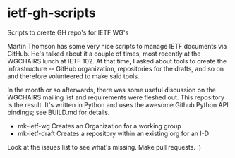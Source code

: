 # ietf-gh-scripts
Scripts to create GH repo's for IETF WG's

Martin Thomson has some very nice scripts to manage IETF documents via
GitHub. He's talked about it a couple of times, most recently at the
WGCHAIRS lunch at IETF 102. At that time, I asked about tools to create
the infrastructure -- GitHub organization, repositories for the drafts,
and so on and therefore volunteered to make said tools.

In the month or so afterwards, there was some useful discussion on the
WGCHAIRS mailing list and requirements were fleshed out. This repository
is the result. It's written in Python and uses the awesome Github Python
API bindings; see BUILD.md for details.

- mk-ietf-wg Creates an Organization for a working group
- mk-ietf-draft Creates a repository within an existing org for an I-D

Look at the issues list to see what's missing.  Make pull requests. :)

